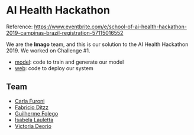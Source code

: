 # AI Health Hackathon

Reference: https://www.eventbrite.com/e/school-of-ai-health-hackathon-2019-campinas-brazil-registration-57115016552

We are the **Imago** team, and this is our solution
to the AI Health Hackathon 2019.
We worked on Challenge #1.

- [model](model): code to train and generate our model
- [web](web): code to deploy our system


## Team

- [Carla Furoni](https://www.linkedin.com/in/carlafuroni/)
- [Fabricio Ditzz](https://www.linkedin.com/in/fabricio-ditzz-5216a582)
- [Guilherme Folego](https://www.linkedin.com/in/gfolego)
- [Isabela Lauletta](https://www.linkedin.com/in/isabela-lauletta-modesto-8673b462/)
- [Victoria Deorio](https://www.linkedin.com/in/victoria-deorio-234605172/)

